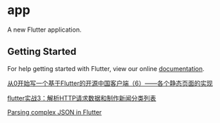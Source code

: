 # app

A new Flutter application.

## Getting Started

For help getting started with Flutter, view our online
[documentation](https://flutter.io/).


[从0开始写一个基于Flutter的开源中国客户端（6）——各个静态页面的实现](https://my.oschina.net/u/815261/blog/1926575)

[
flutter实战3：解析HTTP请求数据和制作新闻分类列表](https://segmentfault.com/a/1190000014149087#articleHeader2)

[Parsing complex JSON in Flutter](https://medium.com/flutter-community/parsing-complex-json-in-flutter-747c46655f51)